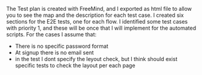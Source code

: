 The Test plan is created with FreeMind, and I exported as html file to allow you to see the map and the description for each test case.
I created six sections for the E2E tests, one for each flow.
I identified some test cases with priority 1, and these will be once that I will implement for the automated scripts.
For the cases I assume that:
- There is no specific password format
- At signup there is no email sent
- in the test I dont specify the leyout check, but I think should exist specific tests to check the layout per each page